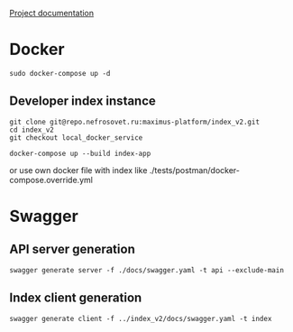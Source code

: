 [Project documentation](http://wiki.diacare-soft.ru/bin/view/%D0%9F%D1%80%D0%BE%D0%B5%D0%BA%D1%82%D1%8B/Maximus/Maximus%20Platform/%D0%9C%D0%B8%D0%BA%D1%80%D0%BE%D1%81%D0%B5%D1%80%D0%B2%D0%B8%D1%81%D1%8B/Auth/)

# Docker
    sudo docker-compose up -d

## Developer index instance

    git clone git@repo.nefrosovet.ru:maximus-platform/index_v2.git
    cd index_v2
    git checkout local_docker_service
    
    docker-compose up --build index-app
    
or use own docker file with index like ./tests/postman/docker-compose.override.yml

# Swagger

## API server generation
    swagger generate server -f ./docs/swagger.yaml -t api --exclude-main

## Index client generation
    swagger generate client -f ../index_v2/docs/swagger.yaml -t index